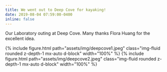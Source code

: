 ```yaml
---
title: We went out to Deep Cove for kayaking!
date: 2019-08-04 07:59:00-0400
inline: false
---
```


Our Laboratory outing at Deep Cove. Many thanks Flora Huang for the excellent idea.

{% include figure.html path="assets/img/deepcove1.jpeg" class="img-fluid rounded z-depth-1 mx-auto d-block" width="100%" %}
{% include figure.html path="assets/img/deepcove2.jpeg" class="img-fluid rounded z-depth-1 mx-auto d-block" width="100%" %}
